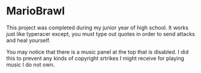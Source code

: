 # MarioBrawl
This project was completed during my junior year of high school. It works just like typeracer except, you must type out quotes in order to send attacks and heal yourself. 

You may notice that there is a music panel at the top that is disabled. I did this to prevent any kinds of copyright srtrikes I might receive for playing music I do not own.
